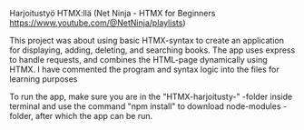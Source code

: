 Harjoitustyö HTMX:llä (Net Ninja - HTMX for Beginners https://www.youtube.com/@NetNinja/playlists)

This project was about using basic HTMX-syntax to create an application for displaying, adding, deleting, and searching books. The app uses express to handle requests, and combines the HTML-page dynamically using HTMX. I have commented the program and syntax logic into the files for learning purposes

To run the app, make sure you are in the "HTMX-harjoitusty-" -folder inside terminal and use the command "npm install" to download node-modules -folder, after which the app can be run.
